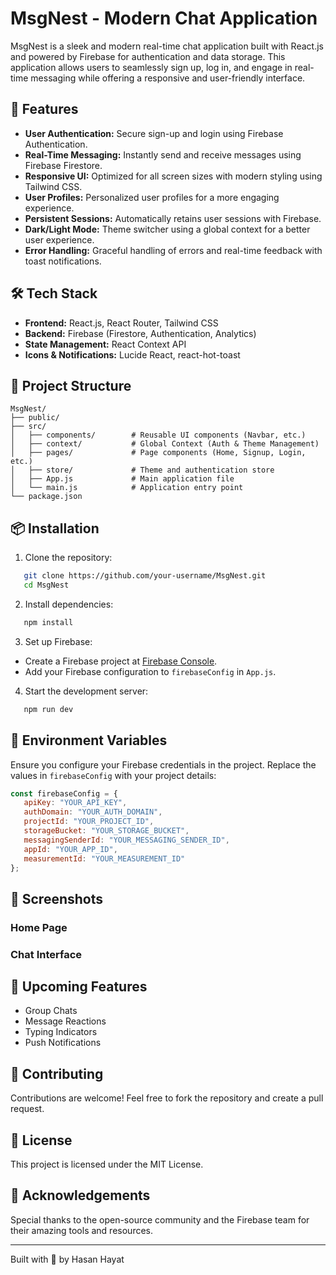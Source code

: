 # MsgNest - Modern Chat Application

MsgNest is a sleek and modern real-time chat application built with React.js and powered by Firebase for authentication and data storage. This application allows users to seamlessly sign up, log in, and engage in real-time messaging while offering a responsive and user-friendly interface.

## 🚀 Features

- **User Authentication:** Secure sign-up and login using Firebase Authentication.
- **Real-Time Messaging:** Instantly send and receive messages using Firebase Firestore.
- **Responsive UI:** Optimized for all screen sizes with modern styling using Tailwind CSS.
- **User Profiles:** Personalized user profiles for a more engaging experience.
- **Persistent Sessions:** Automatically retains user sessions with Firebase.
- **Dark/Light Mode:** Theme switcher using a global context for a better user experience.
- **Error Handling:** Graceful handling of errors and real-time feedback with toast notifications.

## 🛠️ Tech Stack

- **Frontend:** React.js, React Router, Tailwind CSS
- **Backend:** Firebase (Firestore, Authentication, Analytics)
- **State Management:** React Context API
- **Icons & Notifications:** Lucide React, react-hot-toast

## 📂 Project Structure

```
MsgNest/
├── public/
├── src/
│   ├── components/        # Reusable UI components (Navbar, etc.)
│   ├── context/           # Global Context (Auth & Theme Management)
│   ├── pages/             # Page components (Home, Signup, Login, etc.)
│   ├── store/             # Theme and authentication store
│   ├── App.js             # Main application file
│   └── main.js            # Application entry point
└── package.json
```

## 📦 Installation

1. Clone the repository:

```bash
   git clone https://github.com/your-username/MsgNest.git
   cd MsgNest
```

2. Install dependencies:

```bash
   npm install
```

3. Set up Firebase:

- Create a Firebase project at [Firebase Console](https://console.firebase.google.com/).
- Add your Firebase configuration to `firebaseConfig` in `App.js`.

4. Start the development server:

```bash
   npm run dev
```

## 🔐 Environment Variables

Ensure you configure your Firebase credentials in the project. Replace the values in `firebaseConfig` with your project details:

```javascript
const firebaseConfig = {
   apiKey: "YOUR_API_KEY",
   authDomain: "YOUR_AUTH_DOMAIN",
   projectId: "YOUR_PROJECT_ID",
   storageBucket: "YOUR_STORAGE_BUCKET",
   messagingSenderId: "YOUR_MESSAGING_SENDER_ID",
   appId: "YOUR_APP_ID",
   measurementId: "YOUR_MEASUREMENT_ID"
};
```

## 📸 Screenshots

### Home Page



### Chat Interface



## 📌 Upcoming Features

- Group Chats
- Message Reactions
- Typing Indicators
- Push Notifications

## 🤝 Contributing

Contributions are welcome! Feel free to fork the repository and create a pull request.

## 📄 License

This project is licensed under the MIT License.

## 🌟 Acknowledgements

Special thanks to the open-source community and the Firebase team for their amazing tools and resources.

---

Built with 💙 by Hasan Hayat

